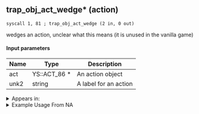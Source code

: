 ## trap_obj_act_wedge* (action)

`syscall 1, 81 ; trap_obj_act_wedge (2 in, 0 out)`

wedges an action, unclear what this means (it is unused in the vanilla game)

#### Input parameters
| Name | Type | Description
|------|------|------------
| act   | YS::ACT_86 *   | An action object
| unk2   | string   | A label for an action




<details>
	<summary>Appears in:</summary>

</details>

<details>
	<summary>Example Usage From NA</summary>
```

```
</details>

